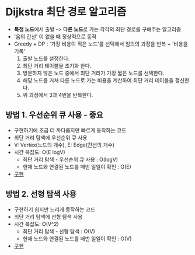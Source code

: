 # Dijkstra 최단 경로 알고리즘
- **특정 노드**에서 출발 -> **다른 노드**로 가는 각각의 최단 경로를 구해주는 알고리즘
- '음의 간선' 이 없을 때 정상적으로 동작
- Greedy + DP : '가장 비용이 적은 노드'를 선택해서 임의의 과정을 반복 + '비용을 기록'
    1. 출발 노드를 설정한다.
    2. 최단 거리 테이블을 초기화 한다.
    3. 방문하지 않은 노드 중에서 최단 거리가 가장 짧은 노드를 선택한다.
    4. 해당 노드를 거쳐 다른 노드로 가는 비용을 계산하여 최단 거리 테이블을 갱신한다.
    5. 위 과정에서 3과 4번을 반복한다.

  
## 방법 1. 우선순위 큐 사용 - 중요
- 구현하기에 조금 더 까다롭지만 빠르게 동작하는 코드
- 최단 거리 탐색에 우선순위 큐 사용
- V: Vertex(노드의 개수), E: Edge(간선의 개수)
- 시간 복잡도: O(E logV)
    - 최단 거리 탐색 - 우선순위 큐 사용 : O(logV)
    - 현재 노드와 연결된 노드를 매번 일일이 확인 : O(E)
- [구현](This-is-Coding-Test-Book/Shortest-Path/Dijkstra1.py)



## 방법 2. 선형 탐색 사용
- 구현하기 쉽지만 느리게 동작하는 코드
- 최단 거리 탐색에 선형 탐색 사용
- 시간 복잡도: O(V^2) 
    - 최단 거리 탐색 - 선형 탐색 : O(V)
    - 현재 노드와 연결된 노드를 매번 일일이 확인 : O(V)
- [구현](This-is-Coding-Test-Book/Shortest-Path/Dijkstra2.py)